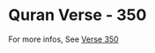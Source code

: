 # Quran Verse - 350 

For more infos, See [Verse 350](https://www.quranbookk.com/quran/search?q=350)